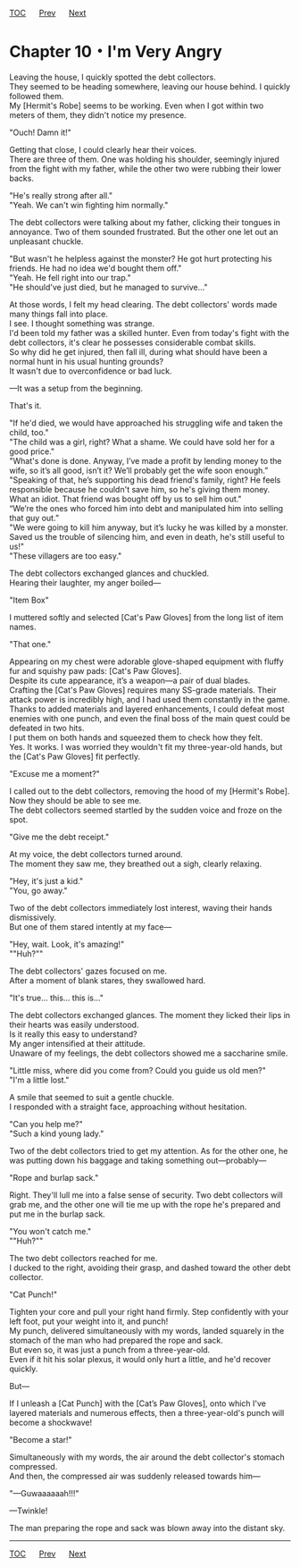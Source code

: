 [TOC](../readme.md)&nbsp;&nbsp;&nbsp;&nbsp;&nbsp;&nbsp;[Prev](Section_0009.md)&nbsp;&nbsp;&nbsp;&nbsp;&nbsp;&nbsp;[Next](Section_0011.md)



# Chapter 10・I'm Very Angry

Leaving the house, I quickly spotted the debt collectors.  
They seemed to be heading somewhere, leaving our house behind. I quickly
followed them.  
My \[Hermit's Robe\] seems to be working. Even when I got within two
meters of them, they didn't notice my presence.  
  
"Ouch! Damn it!"  
  
Getting that close, I could clearly hear their voices.  
There are three of them. One was holding his shoulder, seemingly injured
from the fight with my father, while the other two were rubbing their
lower backs.  
  
"He's really strong after all."  
"Yeah. We can't win fighting him normally."  
  
The debt collectors were talking about my father, clicking their tongues
in annoyance. Two of them sounded frustrated. But the other one let out
an unpleasant chuckle.  
  
"But wasn't he helpless against the monster? He got hurt protecting his
friends. He had no idea we'd bought them off."  
"Yeah. He fell right into our trap."  
"He should've just died, but he managed to survive…"  
  
At those words, I felt my head clearing. The debt collectors' words made
many things fall into place.  
I see. I thought something was strange.  
I'd been told my father was a skilled hunter. Even from today's fight
with the debt collectors, it's clear he possesses considerable combat
skills.  
So why did he get injured, then fall ill, during what should have been a
normal hunt in his usual hunting grounds?  
It wasn't due to overconfidence or bad luck.  
  
—It was a setup from the beginning.  
  
That's it.  
  
"If he'd died, we would have approached his struggling wife and taken
the child, too."  
"The child was a girl, right? What a shame. We could have sold her for a
good price."  
"What's done is done. Anyway, I’ve made a profit by lending money to the
wife, so it’s all good, isn’t it? We’ll probably get the wife soon
enough.”  
"Speaking of that, he’s supporting his dead friend's family, right? He
feels responsible because he couldn't save him, so he's giving them
money. What an idiot. That friend was bought off by us to sell him
out."  
“We’re the ones who forced him into debt and manipulated him into
selling that guy out.”  
"We were going to kill him anyway, but it’s lucky he was killed by a
monster. Saved us the trouble of silencing him, and even in death, he's
still useful to us!"  
"These villagers are too easy."  
  
The debt collectors exchanged glances and chuckled.  
Hearing their laughter, my anger boiled—  
  
"Item Box"  
  
I muttered softly and selected \[Cat's Paw Gloves\] from the long list
of item names.  
  
"That one."  
  
Appearing on my chest were adorable glove-shaped equipment with fluffy
fur and squishy paw pads: \[Cat's Paw Gloves\].  
Despite its cute appearance, it’s a weapon—a pair of dual blades.  
Crafting the \[Cat's Paw Gloves\] requires many SS-grade materials.
Their attack power is incredibly high, and I had used them constantly in
the game.  
Thanks to added materials and layered enhancements, I could defeat most
enemies with one punch, and even the final boss of the main quest could
be defeated in two hits.  
I put them on both hands and squeezed them to check how they felt.  
Yes. It works. I was worried they wouldn't fit my three-year-old hands,
but the \[Cat's Paw Gloves\] fit perfectly.  
  
"Excuse me a moment?"  
  
I called out to the debt collectors, removing the hood of my \[Hermit's
Robe\].  
Now they should be able to see me.  
The debt collectors seemed startled by the sudden voice and froze on the
spot.  
  
"Give me the debt receipt."  
  
At my voice, the debt collectors turned around.  
The moment they saw me, they breathed out a sigh, clearly relaxing.  
  
"Hey, it's just a kid."  
"You, go away."  
  
Two of the debt collectors immediately lost interest, waving their hands
dismissively.  
But one of them stared intently at my face—  
  
"Hey, wait. Look, it's amazing!"  
""Huh?""  
  
The debt collectors' gazes focused on me.  
After a moment of blank stares, they swallowed hard.  
  
"It's true… this… this is…"  
  
The debt collectors exchanged glances. The moment they licked their lips
in their hearts was easily understood.  
Is it really this easy to understand?  
My anger intensified at their attitude.  
Unaware of my feelings, the debt collectors showed me a saccharine
smile.  
  
"Little miss, where did you come from? Could you guide us old men?"  
"I'm a little lost."  
  
A smile that seemed to suit a gentle chuckle.  
I responded with a straight face, approaching without hesitation.  
  
"Can you help me?"  
"Such a kind young lady."  
  
Two of the debt collectors tried to get my attention. As for the other
one, he was putting down his baggage and taking something
out—probably—  
  
"Rope and burlap sack."  
  
Right. They'll lull me into a false sense of security. Two debt
collectors will grab me, and the other one will tie me up with the rope
he's prepared and put me in the burlap sack.  
  
"You won't catch me."  
""Huh?""  
  
The two debt collectors reached for me.  
I ducked to the right, avoiding their grasp, and dashed toward the other
debt collector.  
  
"Cat Punch!"  
  
Tighten your core and pull your right hand firmly. Step confidently with
your left foot, put your weight into it, and punch!  
My punch, delivered simultaneously with my words, landed squarely in the
stomach of the man who had prepared the rope and sack.  
But even so, it was just a punch from a three-year-old.  
Even if it hit his solar plexus, it would only hurt a little, and he'd
recover quickly.  
  
But—  
  
If I unleash a \[Cat Punch\] with the \[Cat’s Paw Gloves\], onto which
I've layered materials and numerous effects, then a three-year-old's
punch will become a shockwave!  
  
"Become a star!"  
  
Simultaneously with my words, the air around the debt collector's
stomach compressed.  
And then, the compressed air was suddenly released towards him—  
  
"—Guwaaaaaah!!!"  
  
—Twinkle!  
  
The man preparing the rope and sack was blown away into the distant
sky.  
  
  
  


---
[TOC](../readme.md)&nbsp;&nbsp;&nbsp;&nbsp;&nbsp;&nbsp;[Prev](Section_0009.md)&nbsp;&nbsp;&nbsp;&nbsp;&nbsp;&nbsp;[Next](Section_0011.md)

